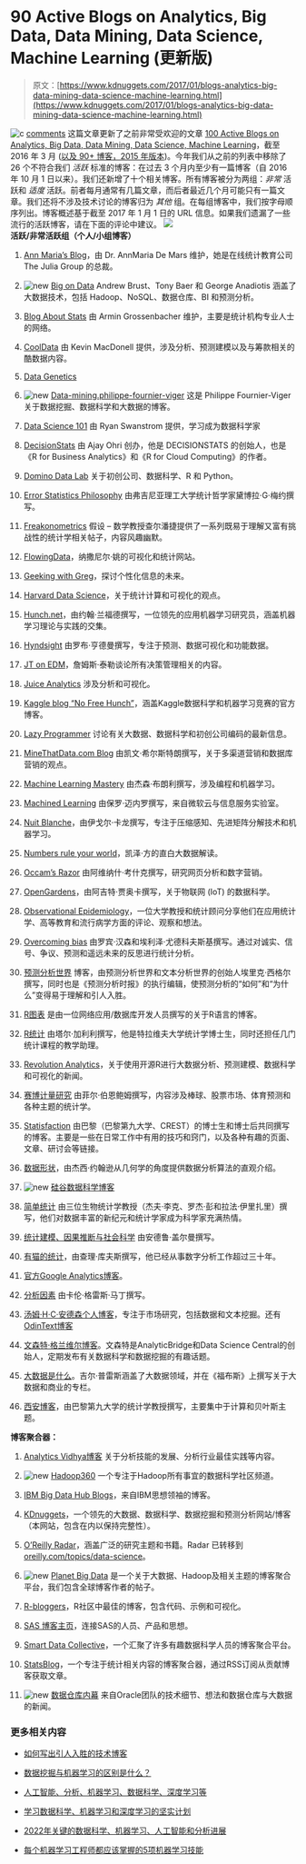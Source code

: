# 90 Active Blogs on Analytics, Big Data, Data Mining, Data Science, Machine Learning (更新版)

> 原文：[https://www.kdnuggets.com/2017/01/blogs-analytics-big-data-mining-data-science-machine-learning.html](https://www.kdnuggets.com/2017/01/blogs-analytics-big-data-mining-data-science-machine-learning.html)

![c](../Images/3d9c022da2d331bb56691a9617b91b90.png) [comments](/2017/01/blogs-analytics-big-data-mining-data-science-machine-learning.html/2#comments) 这篇文章更新了之前非常受欢迎的文章 [100 Active Blogs on Analytics, Big Data, Data Mining, Data Science, Machine Learning](/2016/03/100-active-blogs-analytics-big-data-science-machine-learning.html)，截至 2016 年 3 月 ([以及 90+ 博客，2015 年版本](/2015/10/best-blogs-analytics-big-data-science-machine-learning.html))。今年我们从之前的列表中移除了 26 个不符合我们 *活跃* 标准的博客：在过去 3 个月内至少有一篇博客（自 2016 年 10 月 1 日以来）。我们还新增了十个相关博客。所有博客被分为两组：*非常* 活跃和 *适度* 活跃。前者每月通常有几篇文章，而后者最近几个月可能只有一篇文章。我们还将不涉及技术讨论的博客归为 *其他* 组。在每组博客中，我们按字母顺序列出。博客概述基于截至 2017 年 1 月 1 日的 URL 信息。如果我们遗漏了一些流行的活跃博客，请在下面的评论中建议。 ![](../Images/d8c4ea373f5fe9ad46e0fbd5406423b3.png) **活跃/非常活跃组（个人/小组博客）**

1.  [Ann Maria’s Blog](http://www.thejuliagroup.com/blog/)，由 Dr. AnnMaria De Mars 维护，她是在线统计教育公司 The Julia Group 的总裁。

1.  ![new](../Images/0a3ee464311a60a6bfa057b91b75a749.png) [Big on Data](https://www.zdnet.com/blog/big-data/) Andrew Brust、Tony Baer 和 George Anadiotis 涵盖了大数据技术，包括 Hadoop、NoSQL、数据仓库、BI 和预测分析。

1.  [Blog About Stats](https://blogstats.wordpress.com/) 由 Armin Grossenbacher 维护，主要是统计机构专业人士的网络。

1.  [CoolData](http://cooldata.wordpress.com/) 由 Kevin MacDonell 提供，涉及分析、预测建模以及与筹款相关的酷数据内容。

1.  [Data Genetics](http://www.datagenetics.com/blog.html)

1.  ![new](../Images/0a3ee464311a60a6bfa057b91b75a749.png) [Data-mining.philippe-fournier-viger](http://data-mining.philippe-fournier-viger.com/) 这是 Philippe Fournier-Viger 关于数据挖掘、数据科学和大数据的博客。

1.  [Data Science 101](http://datascience101.wordpress.com/) 由 Ryan Swanstrom 提供，学习成为数据科学家

1.  [DecisionStats](http://www.decisionstats.com/) 由 Ajay Ohri 创办，他是 DECISIONSTATS 的创始人，也是《R for Business Analytics》和《R for Cloud Computing》的作者。

1.  [Domino Data Lab](http://blog.dominodatalab.com/) 关于初创公司、数据科学、R 和 Python。

1.  [Error Statistics Philosophy](http://errorstatistics.com/) 由弗吉尼亚理工大学统计哲学家黛博拉·G·梅约撰写。

1.  [Freakonometrics](http://freakonometrics.hypotheses.org/) 假设 – 数学教授查尔潘捷提供了一系列既易于理解又富有挑战性的统计学相关帖子，内容风趣幽默。

1.  [FlowingData](http://flowingdata.com/)，纳撒尼尔·姚的可视化和统计网站。

1.  [Geeking with Greg](https://glinden.blogspot.com/)，探讨个性化信息的未来。

1.  [Harvard Data Science](http://harvarddatascience.com/)，关于统计计算和可视化的观点。

1.  [Hunch.net](http://hunch.net/)，由约翰·兰福德撰写，一位领先的应用机器学习研究员，涵盖机器学习理论与实践的交集。

1.  [Hyndsight](http://robjhyndman.com/hyndsight/) 由罗布·亨德曼撰写，专注于预测、数据可视化和功能数据。

1.  [JT on EDM](http://jtonedm.com/)，詹姆斯·泰勒谈论所有决策管理相关的内容。

1.  [Juice Analytics](http://www.juiceanalytics.com/writing/) 涉及分析和可视化。

1.  [Kaggle blog “No Free Hunch”](https://blog.kaggle.com/)，涵盖Kaggle数据科学和机器学习竞赛的官方博客。

1.  [Lazy Programmer](http://lazyprogrammer.me/) 讨论有关大数据、数据科学和初创公司编码的最新信息。

1.  [MineThatData.com Blog](http://blog.minethatdata.com/) 由凯文·希尔斯特朗撰写，关于多渠道营销和数据库营销的观点。

1.  [Machine Learning Mastery](http://machinelearningmastery.com/blog/) 由杰森·布朗利撰写，涉及编程和机器学习。

1.  [Machined Learning](http://www.machinedlearnings.com/) 由保罗·迈内罗撰写，来自微软云与信息服务实验室。

1.  [Nuit Blanche](http://nuit-blanche.blogspot.in/)，由伊戈尔·卡龙撰写，专注于压缩感知、先进矩阵分解技术和机器学习。

1.  [Numbers rule your world](http://junkcharts.typepad.com/numbersruleyourworld/)，凯泽·方的直白大数据解读。

1.  [Occam’s Razor](http://www.kaushik.net/avinash/) 由阿维纳什·考什克撰写，研究网页分析和数字营销。

1.  [OpenGardens](http://www.opengardensblog.futuretext.com/)，由阿吉特·贾奥卡撰写，关于物联网 (IoT) 的数据科学。

1.  [Observational Epidemiology](https://observationalepidemiology.blogspot.com/)，一位大学教授和统计顾问分享他们在应用统计学、高等教育和流行病学方面的评论、观察和想法。

1.  [Overcoming bias](http://www.overcomingbias.com/) 由罗宾·汉森和埃利泽·尤德科夫斯基撰写。通过对诚实、信号、争议、预测和遥远未来的反思进行统计分析。

1.  [预测分析世界](http://www.predictiveanalyticsworld.com/blog/) 博客，由预测分析世界和文本分析世界的创始人埃里克·西格尔撰写，同时也是《预测分析时报》的执行编辑，使预测分析的“如何”和“为什么”变得易于理解和引人入胜。

1.  [R图表](http://www.r-chart.com/) 是由一位网络应用/数据库开发人员撰写的关于R语言的博客。

1.  [R统计](http://www.r-statistics.com/) 由塔尔·加利利撰写，他是特拉维夫大学统计学博士生，同时还担任几门统计课程的教学助理。

1.  [Revolution Analytics](http://blog.revolutionanalytics.com/)，关于使用开源R进行大数据分析、预测建模、数据科学和可视化的新闻。

1.  [赛博计量研究](http://blog.philbirnbaum.com/) 由菲尔·伯恩鲍姆撰写，内容涉及棒球、股票市场、体育预测和各种主题的统计学。

1.  [Statisfaction](https://statisfaction.wordpress.com/) 由巴黎（巴黎第九大学、CREST）的博士生和博士后共同撰写的博客。主要是一些在日常工作中有用的技巧和窍门，以及各种有趣的页面、文章、研讨会等链接。

1.  [数据形状](https://shapeofdata.wordpress.com/)，由杰西·约翰逊从几何学的角度提供数据分析算法的直观介绍。

1.  ![new](../Images/0a3ee464311a60a6bfa057b91b75a749.png) [硅谷数据科学博客](http://www.svds.com/blog/)

1.  [简单统计](http://simplystatistics.org/) 由三位生物统计学教授（杰夫·李克、罗杰·彭和拉法·伊里扎里）撰写，他们对数据丰富的新纪元和统计学家成为科学家充满热情。

1.  [统计建模、因果推断与社会科学](http://andrewgelman.com/) 由安德鲁·盖尔曼撰写。

1.  [有猫的统计](http://statswithcats.wordpress.com/)，由查理·库夫斯撰写，他已经从事数字分析工作超过三十年。

1.  [官方Google Analytics博客](https://analytics.blogspot.com/)。

1.  [分析因素](http://www.theanalysisfactor.com/) 由卡伦·格雷斯·马丁撰写。

1.  [汤姆·H·C·安德森个人博客](http://www.tomhcanderson.com/)，专注于市场研究，包括数据和文本挖掘。还有 [OdinText博客](http://odintext.com/blog/)

1.  [文森特·格兰维尔博客](http://www.analyticbridge.com/profile/VincentGranville)。文森特是AnalyticBridge和Data Science Central的创始人，定期发布有关数据科学和数据挖掘的有趣话题。

1.  [大数据是什么](http://whatsthebigdata.com/)。吉尔·普雷斯涵盖了大数据领域，并在《福布斯》上撰写关于大数据和商业的专栏。

1.  [西安博客](https://xianblog.wordpress.com/)，由巴黎第九大学的统计学教授撰写，主要集中于计算和贝叶斯主题。

**博客聚合器：**

1.  [Analytics Vidhya博客](http://www.analyticsvidhya.com/blog/) 关于分析技能的发展、分析行业最佳实践等内容。

1.  ![new](../Images/0a3ee464311a60a6bfa057b91b75a749.png) [Hadoop360](http://www.hadoop360.com/blog) 一个专注于Hadoop所有事宜的数据科学社区频道。

1.  [IBM Big Data Hub Blogs](http://www.ibmbigdatahub.com/blog)，来自IBM思想领袖的博客。

1.  [KDnuggets](/news/)，一个领先的大数据、数据科学、数据挖掘和预测分析网站/博客（本网站，包含在内以保持完整性）。

1.  [O’Reilly Radar](http://radar.oreilly.com/)，涵盖广泛的研究主题和书籍。Radar 已转移到 [oreilly.com/topics/data-science](https://www.oreilly.com/topics/data-science)。

1.  ![new](../Images/0a3ee464311a60a6bfa057b91b75a749.png) [Planet Big Data](http://planetbigdata.com/) 是一个关于大数据、Hadoop及相关主题的博客聚合平台，我们包含全球博客作者的帖子。

1.  [R-bloggers](http://www.r-bloggers.com/)，R社区中最佳的博客，包含代码、示例和可视化。

1.  [SAS 博客主页](http://blogs.sas.com/content/)，连接SAS的人员、产品和思想。

1.  [Smart Data Collective](http://smartdatacollective.com/)，一个汇聚了许多有趣数据科学人员的博客聚合平台。

1.  [StatsBlog](http://www.statsblogs.com/)，一个专注于统计相关内容的博客聚合器，通过RSS订阅从贡献博客获取文章。

1.  ![new](../Images/0a3ee464311a60a6bfa057b91b75a749.png) [数据仓库内幕](https://blogs.oracle.com/datawarehousing/) 来自Oracle团队的技术细节、想法和数据仓库与大数据的新闻。

### 更多相关内容

+   [如何写出引人入胜的技术博客](https://www.kdnuggets.com/2022/04/write-engaging-technical-blogs.html)

+   [数据挖掘与机器学习的区别是什么？](https://www.kdnuggets.com/2022/06/data-mining-different-machine-learning.html)

+   [人工智能、分析、机器学习、数据科学、深度学习等](https://www.kdnuggets.com/2021/12/developments-predictions-ai-machine-learning-data-science-research.html)

+   [学习数据科学、机器学习和深度学习的坚实计划](https://www.kdnuggets.com/2023/01/mwiti-solid-plan-learning-data-science-machine-learning-deep-learning.html)

+   [2022年关键的数据科学、机器学习、人工智能和分析进展](https://www.kdnuggets.com/2022/12/key-data-science-machine-learning-ai-analytics-developments-2022.html)

+   [每个机器学习工程师都应该掌握的5项机器学习技能](https://www.kdnuggets.com/2023/03/5-machine-learning-skills-every-machine-learning-engineer-know-2023.html)
